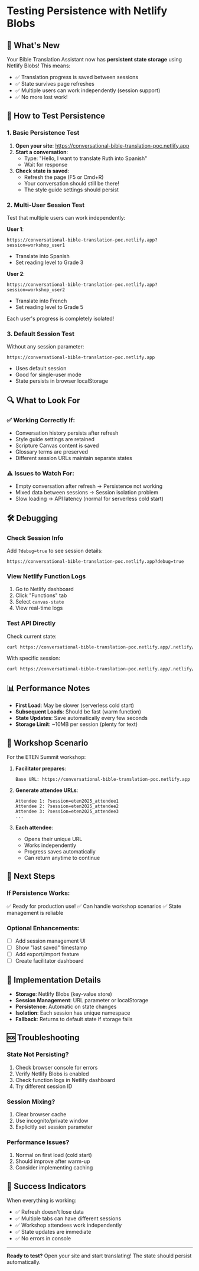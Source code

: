 # Testing Persistence with Netlify Blobs

## 🎉 What's New

Your Bible Translation Assistant now has **persistent state storage** using Netlify Blobs! This means:

- ✅ Translation progress is saved between sessions
- ✅ State survives page refreshes
- ✅ Multiple users can work independently (session support)
- ✅ No more lost work!

## 🧪 How to Test Persistence

### 1. Basic Persistence Test

1. **Open your site**: https://conversational-bible-translation-poc.netlify.app
2. **Start a conversation**:
   - Type: "Hello, I want to translate Ruth into Spanish"
   - Wait for response
3. **Check state is saved**:
   - Refresh the page (F5 or Cmd+R)
   - Your conversation should still be there!
   - The style guide settings should persist

### 2. Multi-User Session Test

Test that multiple users can work independently:

**User 1**:

```
https://conversational-bible-translation-poc.netlify.app?session=workshop_user1
```

- Translate into Spanish
- Set reading level to Grade 3

**User 2**:

```
https://conversational-bible-translation-poc.netlify.app?session=workshop_user2
```

- Translate into French
- Set reading level to Grade 5

Each user's progress is completely isolated!

### 3. Default Session Test

Without any session parameter:

```
https://conversational-bible-translation-poc.netlify.app
```

- Uses default session
- Good for single-user mode
- State persists in browser localStorage

## 🔍 What to Look For

### ✅ Working Correctly If:

- Conversation history persists after refresh
- Style guide settings are retained
- Scripture Canvas content is saved
- Glossary terms are preserved
- Different session URLs maintain separate states

### ⚠️ Issues to Watch For:

- Empty conversation after refresh → Persistence not working
- Mixed data between sessions → Session isolation problem
- Slow loading → API latency (normal for serverless cold start)

## 🛠️ Debugging

### Check Session Info

Add `?debug=true` to see session details:

```
https://conversational-bible-translation-poc.netlify.app?debug=true
```

### View Netlify Function Logs

1. Go to Netlify dashboard
2. Click "Functions" tab
3. Select `canvas-state`
4. View real-time logs

### Test API Directly

Check current state:

```bash
curl https://conversational-bible-translation-poc.netlify.app/.netlify/functions/canvas-state
```

With specific session:

```bash
curl https://conversational-bible-translation-poc.netlify.app/.netlify/functions/canvas-state?session=test123
```

## 📊 Performance Notes

- **First Load**: May be slower (serverless cold start)
- **Subsequent Loads**: Should be fast (warm function)
- **State Updates**: Save automatically every few seconds
- **Storage Limit**: ~10MB per session (plenty for text)

## 🎯 Workshop Scenario

For the ETEN Summit workshop:

1. **Facilitator prepares**:

   ```
   Base URL: https://conversational-bible-translation-poc.netlify.app
   ```

2. **Generate attendee URLs**:

   ```
   Attendee 1: ?session=eten2025_attendee1
   Attendee 2: ?session=eten2025_attendee2
   Attendee 3: ?session=eten2025_attendee3
   ...
   ```

3. **Each attendee**:
   - Opens their unique URL
   - Works independently
   - Progress saves automatically
   - Can return anytime to continue

## 🚀 Next Steps

### If Persistence Works:

✅ Ready for production use!
✅ Can handle workshop scenarios
✅ State management is reliable

### Optional Enhancements:

- [ ] Add session management UI
- [ ] Show "last saved" timestamp
- [ ] Add export/import feature
- [ ] Create facilitator dashboard

## 📝 Implementation Details

- **Storage**: Netlify Blobs (key-value store)
- **Session Management**: URL parameter or localStorage
- **Persistence**: Automatic on state changes
- **Isolation**: Each session has unique namespace
- **Fallback**: Returns to default state if storage fails

## 🆘 Troubleshooting

### State Not Persisting?

1. Check browser console for errors
2. Verify Netlify Blobs is enabled
3. Check function logs in Netlify dashboard
4. Try different session ID

### Session Mixing?

1. Clear browser cache
2. Use incognito/private window
3. Explicitly set session parameter

### Performance Issues?

1. Normal on first load (cold start)
2. Should improve after warm-up
3. Consider implementing caching

## 🎉 Success Indicators

When everything is working:

- ✅ Refresh doesn't lose data
- ✅ Multiple tabs can have different sessions
- ✅ Workshop attendees work independently
- ✅ State updates are immediate
- ✅ No errors in console

---

**Ready to test?** Open your site and start translating! The state should persist automatically.
